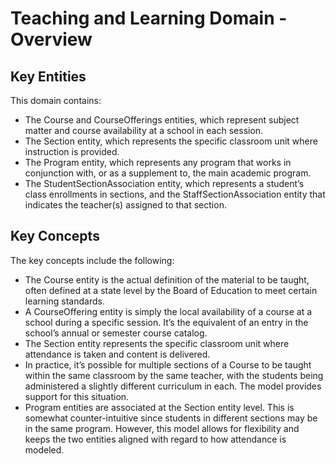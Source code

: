 # Teaching and Learning Domain - Overview

## Key Entities

This domain contains:

* The Course and CourseOfferings entities, which represent subject matter and
    course availability at a school in each session.
* The Section entity, which represents the specific classroom unit where
    instruction is provided.
* The Program entity, which represents any program that works in conjunction
    with, or as a supplement to, the main academic program.
* The StudentSectionAssociation entity, which represents a student’s class
    enrollments in sections, and the StaffSectionAssociation entity that
    indicates the teacher(s) assigned to that section.

## Key Concepts

The key concepts include the following:

* The Course entity is the actual definition of the material to be taught,
    often defined at a state level by the Board of Education to meet certain
    learning standards.
* A CourseOffering entity is simply the local availability of a course at a
    school during a specific session. It’s the equivalent of an entry in the
    school’s annual or semester course catalog.
* The Section entity represents the specific classroom unit where attendance
    is taken and content is delivered.
* In practice, it’s possible for multiple sections of a Course to be taught
    within the same classroom by the same teacher, with the students being
    administered a slightly different curriculum in each. The model provides
    support for this situation.
* Program entities are associated at the Section entity level. This is
    somewhat counter-intuitive since students in different sections may be in
    the same program. However, this model allows for flexibility and keeps the
    two entities aligned with regard to how attendance is modeled.
